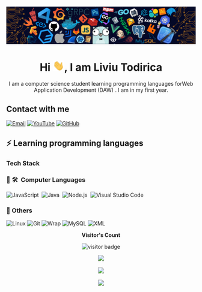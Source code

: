 <p align="center">
<p align="center"><img src="https://raw.githubusercontent.com/KevinPatel04/KevinPatel04/master/header.png"></p>
</p>

<h1 align="center">Hi <img src="https://raw.githubusercontent.com/KevinPatel04/KevinPatel04/master/Hi.gif" width="30px">, I am Liviu Todirica </h1>


<p align="center">
  I am a computer science student learning programming languages forWeb Application Development (DAW) . I am in my first year.
</p>


## Contact with me

[![Email](https://img.shields.io/badge/Mail-D14836?style=for-the-badge&logo=gmail&logoColor=white)](mailto:todiliviu94@gmail.com)
[![YouTube](https://img.shields.io/badge/YouTube-FF0000?style=for-the-badge&logo=youtube&logoColor=white)](https://www.youtube.com/@todiwild8466)
[![GitHub](https://img.shields.io/badge/GitHub-000000?style=for-the-badge&logo=github&logoColor=white)](https://github.com/todiliviu)

## ⚡ Learning programming languages
### Tech Stack
### 🚀 🛠 &nbsp;Computer  Languages

![JavaScript](https://img.shields.io/badge/-JavaScript-05122A?style=flat&logo=javascript)&nbsp;
![Java](https://img.shields.io/badge/-Java-05122A?style=flat&logo=Java&logoColor=FFA518)&nbsp;
![Node.js](https://img.shields.io/badge/-Node.js-05122A?style=flat&logo=node.js&logoColor=339933)&nbsp;
![Visual Studio Code](https://img.shields.io/badge/-Visual%20Studio%20Code-05122A?style=flat&logo=visual-studio-code&logoColor=007ACC)&nbsp;

### 📘 Others

![Linux](https://img.shields.io/badge/Linux-White?style=for-the-badge&logo=linux&logoColor=black&labelColor=white)
![Git](https://img.shields.io/badge/GIT-orange?style=for-the-badge&logo=git&logoColor=white)
![Wrap](https://img.shields.io/badge/WRAP-blue?style=for-the-badge&logoColor=white)
![MySQL](https://img.shields.io/badge/MySQL-black?style=for-the-badge&logo=mysql&logoColor=white&labelColor=black)
![XML](https://img.shields.io/badge/XML-white?style=for-the-badge&logo=blue&logoColor=blue&labelColor=white)

<p align="center"><b>Visitor's Count</b></p>
<p align="center">
  <img src="https://profile-counter.glitch.me/%7BKevinPatel04%7D/count.svg" alt="visitor badge"/>
</p>
<p align="center">
  <img src="https://github-readme-stats.vercel.app/api/top-langs/?username=todiliviu&layout=compact&hide=TSQL&theme=chartreuse-dark">
</p>
<p align="center">
  <img src="https://github-readme-stats.vercel.app/api?username=todiliviu&count_private=true&show_icons=true&theme=chartreuse-dark&include_all_commits=true" width="400">
</p>
<p align="center">
  <img src="https://github-readme-streak-stats.herokuapp.com?user=todiliviu&theme=chartreuse-dark">
</p>
